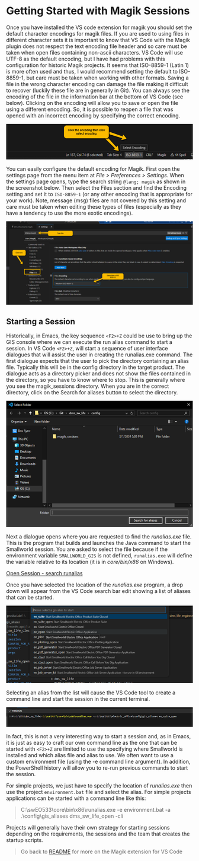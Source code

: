 # Getting Started with Magik Sessions

Once you have installed the VS code extension for magik you should set the default character encodings for magik files.  If you are used to using files in different character sets it is important to know that VS Code with the Magik plugin does not respect the text encoding file header and so care must be taken when open files containing non-ascii characters.  VS Code will use UTF-8 as the default encoding, but I have had problems with this configuration for historic Magik projects.  It seems that ISO-8859-1 (Latin 1) is more often used and thus, I would recommend setting the default to ISO-8859-1, but care must be taken when working with other formats.  Saving a file in the wrong character encoding can damage the file making it difficult to recover (luckily these file are in generally in Git).  You can always see the encoding of the file in the information bar at the bottom of VS Code (see below).  Clicking on the encoding will allow you to save or open the file using a different encoding.  So, it is possible to reopen a file that was opened with an incorrect encoding by specifying the correct encoding.

![File Encoding - Status bar](./images/encoding_statusbar.png)

You can easily configure the default encoding for Magik.  First open the settings page from the menu item at _File > Preferences > Settings_.  When the settings page opens, type the search string `@lang; magik` as shown in the screenshot below.  Then select the Files section and find the Encoding setting and set it to `ISO-8859-1` (or any other encoding that is appropriate for your work).  Note, message (msg) files are not covered by this setting and care must be taken when editing these types of files (especially as they have a tendency to use the more exotic encodings).

![File Encoding - default setting](./images/encoding_default.png)

## Starting a Session

Historically, in Emacs, the key sequence `<F2>+Z` could be use to bring up the GIS console where we can execute the run alias command to start a session.  In VS Code `<F2>+Z`, will start a sequence of user interface dialogues that will assist the user in creating the runalias.exe command.  The first dialogue expects that the user to pick the directory containing an alias file.  Typically this will be in the config directory in the target product.  The dialogue acts as a directory picker and does not show the files contained in the directory, so you have to know where to stop.  This is generally where you see the magik_sessions directory.  When you are in the correct directory, click on the Search for aliases button to select the directory.

![Open Session - search alias](./images/session_search_alias.png)

Next a dialogue opens where you are requested to find the _runalias.exe_ file.  This is the program that builds and launches the Java command to start the Smallworld session.  You are asked to select the file because if the environment variable `SMALLWORLD_GIS` is not defined, `runalias.exe` will define the variable relative to its location (it is in _core/bin/x86_ on Windows).

[Open Session - search runalias](./images/session_runalias.png)

Once you have selected the location of the _runalias.exe_ program, a drop down will appear from the VS Code search bar edit showing a list of aliases that can be started.

![Open Session - select alias](./images/session_select_alias.png)

Selecting an alias from the list will cause the VS Code tool to create a command line and start the session in the current terminal.

![Open Session - command](./images/session_command.png)

In fact, this is not a very interesting way to start a session and, as in Emacs, it is just as easy to craft our own command line as the one that can be started with `<F2>+Z` are limited to use the specifying where Smallworld is installed and which alias file and alias to use.  We often want to use a custom environment file (using the -e command line argument).  In addition, the PowerShell history will allow you to re-run previous commands to start the session.  

For simple projects, we just have to specify the location of _runalias.exe_ then use the project `environment.bat` file and select the alias. For simple projects applications can be started with a command line like this:

> C:\swEO533\core\bin\x86\runalias.exe -e environment.bat -a .\config\gis_aliases dms_sw_life_open -cli

Projects will generally have their own strategy for starting sessions depending on the requirements, the sessions and the team that creates the startup scripts.

> Go back to [README](../README.md) for more on the Magik extension for VS Code




